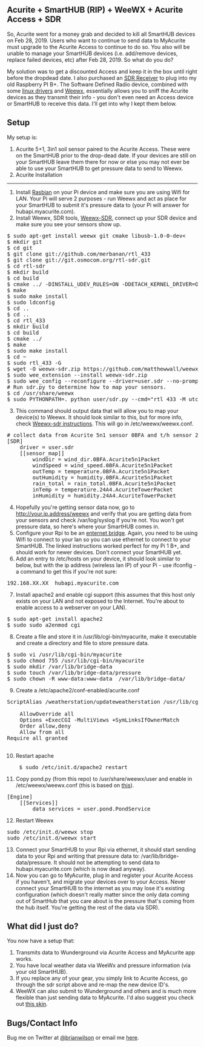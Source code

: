 Acurite + SmartHUB (RIP) + WeeWX + Acurite Access + SDR
---

So, Acurite went for a money grab and decided to kill all SmartHUB devices on
Feb 28, 2019. Users who want to continue to send data to MyAcurite must upgrade
to the Acurite Access to continue to do so. You also will be unable to manage
your SmartHUB devices (i.e. add/remove devices, replace failed devices, etc)
after Feb 28, 2019. So what do you do?  

My solution was to get a discounted Access and keep it in the box until right
before the dropdead date. I also purchased an [SDR
Receiver](https://www.amazon.com/gp/product/B009U7WZCA) to plug into my old
Raspberry PI B+. The Software Defined Radio device, combined with some [linux
drivers](https://github.com/matthewwall/weewx-sdr) and
[Weewx](https://github.com/weewx/weewx), essentially allows you to sniff the
Acurite devices as they transmit their info - you don't even need an Access
device or SmartHUB to receive this data. I'll get into why I kept them below. 

Setup
---
My setup is:
1. Acurite 5+1, 3in1 soil sensor paired to the Acurite Access. These were on
the SmartHUB prior to the drop-dead date. If your devices are still on your
SmartHUB leave them there for now or else you may not ever be able to use your
SmartHUB to get pressure data to send to Weewx. 
2. Acurite 
Installation
---
1. Install
[Rasbian](https://medium.com/@danidudas/install-raspbian-jessie-lite-and-setup-wi-fi-without-access-to-command-line-or-using-the-network-97f065af722e)
on your Pi device and make sure you are using Wifi for LAN. Your Pi will
serve 2 purposes - run Weewx and act as place for your SmartHUB to submit it's
pressure data to (your Pi will answer for hubapi.myacurite.com). 
2. Install Weewx, SDR tools, [Weewx-SDR](https://github.com/matthewwall/weewx-sdr),
connect up your SDR device and make sure you see your sensors show up. 
<pre>
$ sudo apt-get install weewx git cmake libusb-1.0-0-dev<
$ mkdir git
$ cd git
$ git clone git://github.com/merbanan/rtl_433
$ git clone git://git.osmocom.org/rtl-sdr.git
$ cd rtl-sdr
$ mkdir build
$ cd build
$ cmake ../ -DINSTALL_UDEV_RULES=ON -DDETACH_KERNEL_DRIVER=ON
$ make
$ sudo make install
$ sudo ldconfig
$ cd ..
$ cd ..
$ cd rtl_433
$ mkdir build
$ cd build
$ cmake ../
$ make
$ sudo make install
$ cd ~
$ sudo rtl_433 -G
$ wget -O weewx-sdr.zip https://github.com/matthewwall/weewx-sdr/archive/master.zip
$ sudo wee_extension --install weewx-sdr.zip
$ sudo wee_config --reconfigure --driver=user.sdr --no-prompt
# Run sdr.py to determine how to map your sensors. 
$ cd /usr/share/weewx
$ sudo PYTHONPATH=. python user/sdr.py --cmd="rtl_433 -M utc -F json -G"
</pre>
3. This command should output data that will allow you to map your device(s) to Weewx. It should look similar to this, but for more info, check [Weewx-sdr instructions](https://github.com/matthewwall/weewx-sdr). This will go in /etc/weewx/weewx.conf.
<pre>
# collect data from Acurite 5n1 sensor 0BFA and t/h sensor 24A4
[SDR]
    driver = user.sdr
    [[sensor_map]]
        windDir = wind_dir.0BFA.Acurite5n1Packet
        windSpeed = wind_speed.0BFA.Acurite5n1Packet
        outTemp = temperature.0BFA.Acurite5n1Packet
        outHumidity = humidity.0BFA.Acurite5n1Packet
        rain_total = rain_total.0BFA.Acurite5n1Packet
        inTemp = temperature.24A4.AcuriteTowerPacket
        inHumidity = humidity.24A4.AcuriteTowerPacket
</pre>
4. Hopefully you're getting sensor data now, go to http://your.ip.address/weewx
and verify that you are getting data from your sensors and check
/var/log/syslog if you're not. You won't get pressure data, so here's where
your SmartHUB comes in.
5. Configure your Rpi to be an [enternet
bridge](https://willhaley.com/blog/raspberry-pi-wifi-ethernet-bridge/). Again,
you need to be using Wifi to connect to your lan so you can use ethernet to
connect to your SmartHUB. The linked instructions worked perfect for my Pi 1
B+, and should work for newer devices.  Don't connect your SmartHUB yet. 
6. Add an entry to /etc/hosts on your device, it should look similar to below,
but with the ip address (wireless lan IP) of your Pi - use ifconfig -a command
to get this if you're not sure:
<pre>
192.168.XX.XX  hubapi.myacurite.com
</pre>
7. Install apache2 and enable cgi support (this assumes that this host only
exists on your LAN and not exposed to the Internet. You're about to enable
access to a webserver on your LAN).
<pre>
$ sudo apt-get install apache2 
$ sudo sudo a2enmod cgi
</pre>
8. Create a file and store it in /usr/lib/cgi-bin/myacurite, make it executable
and create a directory and file to store pressure data.
<pre>
$ sudo vi /usr/lib/cgi-bin/myacurite
$ sudo chmod 755 /usr/lib/cgi-bin/myacurite
$ sudo mkdir /var/lib/bridge-data
$ sudo touch /var/lib/bridge-data/pressure
$ sudo chown -R www-data:www-data  /var/lib/bridge-data/
</pre>
9. Create a /etc/apache2/conf-enabled/acurite.conf
<pre>
ScriptAlias /weatherstation/updateweatherstation /usr/lib/cgi-bin/myacurite
<Directory "/usr/lib/cgi-bin">
    AllowOverride all
    Options +ExecCGI -MultiViews +SymLinksIfOwnerMatch
    Order allow,deny
    Allow from all
Require all granted
</Directory>
</pre>
10. Restart apache <pre> $ sudo /etc/init.d/apache2 restart</pre>
11. Copy pond.py (from this repo) to /usr/share/weewx/user and enable in /etc/weewx/weewx.conf
(this is based on [this](https://github.com/weewx/weewx/wiki/add-sensor)). 
<pre>
[Engine]
    [[Services]]
        data_services = user.pond.PondService
</pre>
12. Restart Weewx
<pre>
sudo /etc/init.d/weewx stop
sudo /etc/init.d/weewx start
</pre>
13. Connect your SmartHUB to your Rpi via ethernet, it should start sending
data to your Rpi and writing that pressure data to:
/var/lib/bridge-data/pressure. It should not be attempting to send data to
hubapi.myacurite.com (which is now dead anyway).  
14. Now you can go to MyAcurite, plug in and register your Acurite Access if
you haven't, and migrate your devices over to your Access. Never connect your
SmartHUB to the internet as you may lose it's existing configuration (which
doesn't really matter since the only data coming out of SmartHub that you care
about is the pressure that's coming from the hub itself. You're getting the
rest of the data via SDR).

What did I just do?
---
You now have a setup that:
1) Transmits data to Wunderground via Acurite Access and MyAcurite app works.
2) You have local weather data via WeeWx and pressure information (via your old SmartHUB). 
3) If you replace any of your gear, you simply link to Acurite Access, go
through the sdr script above and re-map the new device ID's.  
4) WeeWX can also submit to Wunderground and others and is much more flexible
than just sending data to MyAcurite. I'd also suggest you check out [this
skin](https://github.com/poblabs/weewx-belchertown).

Bugs/Contact Info
-----------------
Bug me on Twitter at [@brianwilson](http://twitter.com/brianwilson) or email me [here](http://cronological.com/comment.php?ref=bubba).
